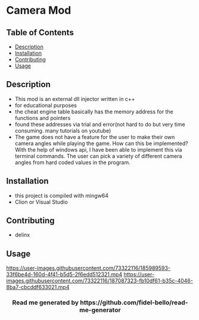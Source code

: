 # Camera Mod

## Table of Contents
* [Description](#Description)
* [Installation](#Installation)
* [Contributing](#Contributing)
* [Usage](#Usage)


## Description
  * This mod is an external dll injector written in c++
  * for educational purposes
  * the cheat engine table basically has the memory address for the functions and pointers
  * found these addresses via trial and error(not hard to do but very time consuming. many tutorials on youtube)
  * The game does not have a feature for the user to make their own camera angles while playing the game. How can this be implemented?  With the help of windows api, I have been able to implement this via terminal commands. The user can pick a variety of different camera angles from hard coded values in the program.
    
  ## Installation
  * this project is compiled with mingw64
  * Clion or Visual Studio
  
  ## Contributing
  * delinx

  ## Usage
  https://user-images.githubusercontent.com/73322116/185989593-33f6be4d-160d-4f41-b5d5-2f6edd512321.mp4
  https://user-images.githubusercontent.com/73322116/187087323-fb10df61-b35c-4046-8ba7-cbcddf633021.mp4
     
  
<h3 align="center"> Read me generated by https://github.com/fidel-bello/read-me-generator </h3>
        

